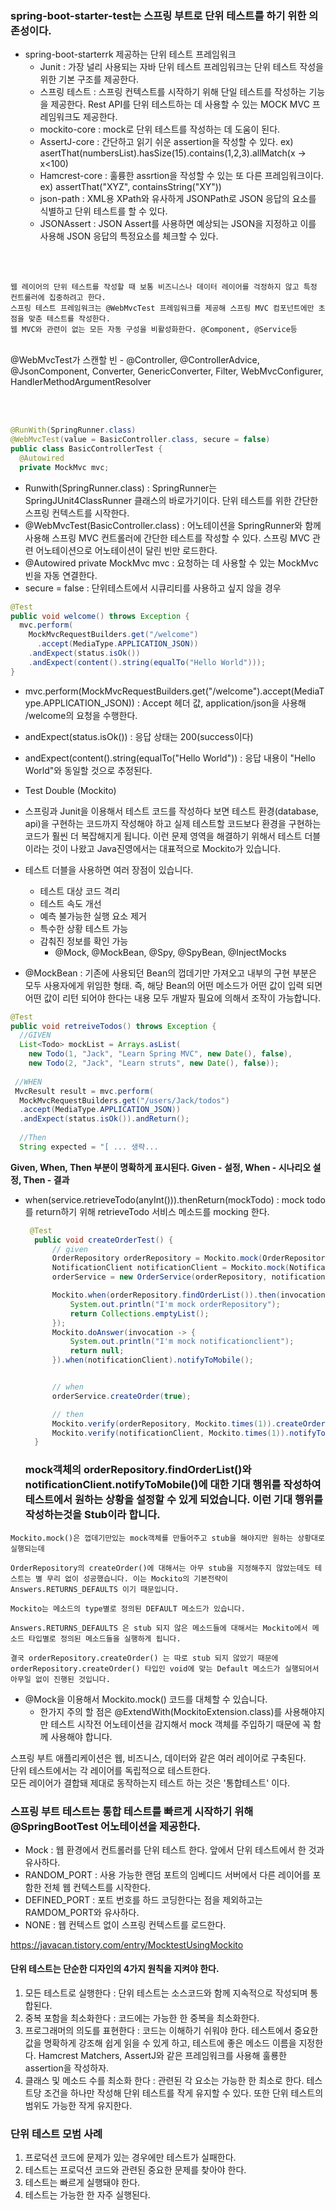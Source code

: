  ### spring-boot-starter-test는 스프링 부트로 단위 테스트를 하기 위한 의존성이다. 
  * spring-boot-starterrk 제공하는 단위 테스트 프레임워크
    * Junit : 가장 널리 사용되는 자바 단위 테스트 프레임워크는 단위 테스트 작성을 위한 기본 구조를 제공한다. 
    * 스프링 테스트 : 스프링 컨텍스트를 시작하기 위해 단일 테스트를 작성하는 기능을 제공한다. Rest API를 단위 테스트하는 데 사용할 수 있는 MOCK MVC 프레임워크도 제공한다.
    * mockito-core : mock로 단위 테스트를 작성하는 데 도움이 된다.
    * AssertJ-core : 간단하고 읽기 쉬운 assertion을 작성할 수 있다. ex) asertThat(numbersList).hasSize(15).contains(1,2,3).allMatch(x -> x<100)
    * Hamcrest-core : 훌륭한 assrtion을 작성할 수 있는 또 다른 프레임워크이다. ex) assertThat("XYZ", containsString("XY"))
    * json-path : XML용 XPath와 유사하게 JSONPath로 JSON 응답의 요소를 식별하고 단위 테스트를 할 수 있다.
    * JSONAssert : JSON Assert를 사용하면 예상되는 JSON을 지정하고 이를 사용해 JSON 응답의 특정요소를 체크할 수 있다. 

<br><br>
```
웹 레이어의 단위 테스트를 작성할 때 보통 비즈니스나 데이터 레이어를 걱정하지 않고 특정 컨트롤러에 집중하려고 한다.
스프링 테스트 프레임워크는 @WebMvcTest 프레임워크를 제공해 스프링 MVC 컴포넌트에만 초점을 맞춘 테스트를 작성한다.
웹 MVC와 관련이 없는 모든 자동 구성을 비활성화한다. @Component, @Service등
```
<br>
@WebMvcTest가 스캔할 빈 - @Controller, @ControllerAdvice, @JsonComponent, Converter, GenericConverter, Filter, WebMvcConfigurer, HandlerMethodArgumentResolver

<br><br>
```java
@RunWith(SpringRunner.class)
@WebMvcTest(value = BasicController.class, secure = false)
public class BasicControllerTest {
  @Autowired
  private MockMvc mvc;
```

* Runwith(SpringRunner.class) : SpringRunner는 SpringJUnit4ClassRunner 클래스의 바로가기이다. 단위 테스트를 위한 간단한 스프링 컨텍스트를 시작한다.
* @WebMvcTest(BasicController.class) : 어노테이션을 SpringRunner와 함께 사용해 스프링 MVC 컨트롤러에 간단한 테스트를 작성할 수 있다. 스프링 MVC 관련 어노테이션으로 어노테이션이 달린 빈만 로드한다. 
* @Autowired private MockMvc mvc : 요청하는 데 사용할 수 있는 MockMvc빈을 자동 연결한다.
* secure = false : 단위테스트에서 시큐리티를 사용하고 싶지 않을 경우


```java
@Test
public void welcome() throws Exception {
  mvc.perform(
    MockMvcRequestBuilders.get("/welcome")
      .accept(MediaType.APPLICATION_JSON))
    .andExpect(status.isOk())
    .andExpect(content().string(equalTo("Hello World")));
}
```

* mvc.perform(MockMvcRequestBuilders.get("/welcome").accept(MediaType.APPLICATION_JSON)) : Accept 헤더 값, application/json을 사용해 /welcome의 요청을 수행한다. 
* andExpect(status.isOk()) : 응답 상태는 200(success이다)
* andExpect(content().string(equalTo("Hello World")) : 응답 내용이 "Hello World"와 동일할 것으로 추정된다. 

* Test Double (Mockito)
* 스프링과 Junit을 이용해서 테스트 코드를 작성하다 보면 테스트 환경(database, api)을 구현하는 코드까지 작성해야 하고 실제 테스트할 코드보다 환경을 구현하는 코드가 훨씬 더 복잡해지게 됩니다. 이런 문제 영역을 해결하기 위해서 테스트 더블 이라는 것이 나왔고 Java진영에서는 대표적으로 Mockito가 있습니다.
* 테스트 더블을 사용하면 여러 장점이 있습니다.
  * 테스트 대상 코드 격리
  * 테스트 속도 개선
  * 예측 불가능한 실행 요소 제거
  * 특수한 상황 테스트 가능
  * 감춰진 정보를 확인 가능
    * @Mock, @MockBean, @Spy, @SpyBean, @InjectMocks
* @MockBean :  기존에 사용되던 Bean의 껍데기만 가져오고 내부의 구현 부분은 모두 사용자에게 위임한 형태. 즉, 해당 Bean의 어떤 메소드가 어떤 값이 입력 되면 어떤 값이 리턴 되어야 한다는 내용 모두 개발자 필요에 의해서 조작이 가능합니다.

```java
@Test
public void retreiveTodos() throws Exception {
  //GIVEN
  List<Todo> mockList = Arrays.asList(
    new Todo(1, "Jack", "Learn Spring MVC", new Date(), false),
    new Todo(2, "Jack", "Learn struts", new Date(), false));
    
 //WHEN
 MvcResult result = mvc.perform(
  MockMvcRequestBuilders.get("/users/Jack/todos")
  .accept(MediaType.APPLICATION_JSON))
  .andExpect(status.isOk()).andReturn();
  
  //Then
  String expected = "[ ... 생략...
```

<b> Given, When, Then 부분이 명확하게 표시된다. Given - 설정, When - 시나리오 설정, Then - 결과 </b>


* when(service.retrieveTodo(anyInt())).thenReturn(mockTodo) : mock todo를 return하기 위해 retrieveTodo 서비스 메소드를 mocking 한다.

  
  
  ```java
   @Test
    public void createOrderTest() {
        // given
        OrderRepository orderRepository = Mockito.mock(OrderRepository.class);
        NotificationClient notificationClient = Mockito.mock(NotificationClient.class);
        orderService = new OrderService(orderRepository, notificationClient);

        Mockito.when(orderRepository.findOrderList()).then(invocation -> {
            System.out.println("I'm mock orderRepository");
            return Collections.emptyList();
        });
        Mockito.doAnswer(invocation -> {
            System.out.println("I'm mock notificationclient");
            return null;
        }).when(notificationClient).notifyToMobile();


        // when
        orderService.createOrder(true);

        // then
        Mockito.verify(orderRepository, Mockito.times(1)).createOrder();
        Mockito.verify(notificationClient, Mockito.times(1)).notifyToMobile();
    }
  
  ```
  
  ### mock객체의 orderRepository.findOrderList()와 notificationClient.notifyToMobile()에 대한 기대 행위를 작성하여 테스트에서 원하는 상황을 설정할 수 있게 되었습니다. 이런 기대 행위를 작성하는것을 Stub이라 합니다.
  
```  
Mockito.mock()은 껍데기만있는 mock객체를 만들어주고 stub을 해야지만 원하는 상황대로 실행되는데 

OrderRepository의 createOrder()에 대해서는 아무 stub을 지정해주지 않았는데도 테스트는 별 무리 없이 성공했습니다. 이는 Mockito의 기본전략이 Answers.RETURNS_DEFAULTS 이기 때문입니다.

Mockito는 메소드의 type별로 정의된 DEFAULT 메소드가 있습니다.

Answers.RETURNS_DEFAULTS 은 stub 되지 않은 메소드들에 대해서는 Mockito에서 메소드 타입별로 정의된 메소드들을 실행하게 됩니다.

결국 orderRepository.createOrder() 는 따로 stub 되지 않았기 때문에 orderRepository.createOrder() 타입인 void에 맞는 Default 메소드가 실행되어서 아무일 없이 진행된 것입니다.

 ```
 
* @Mock을 이용해서 Mockito.mock() 코드를 대체할 수 있습니다.
  * 한가지 주의 할 점은 @ExtendWith(MockitoExtension.class)를 사용해야지만 테스트 시작전 어노테이션을 감지해서 mock 객체를 주입하기 때문에 꼭 함께 사용해야 합니다.
 
 
 
 
 
스프링 부트 애플리케이션은 웹, 비즈니스, 데이터와 같은 여러 레이어로 구축된다. <br>
단위 테스트에서는 각 레이어를 독립적으로 테스트한다. <br>
모든 레이어가 결합돼 제대로 동작하는지 테스트 하는 것은 '통합테스트' 이다. <br>


### 스프링 부트 테스트는 통합 테스트를 빠르게 시작하기 위해 @SpringBootTest 어노테이션을 제공한다. 
* Mock : 웹 환경에서 컨트롤러를 단위 테스트 한다. 앞에서 단위 테스트에서 한 것과 유사하다.
* RANDOM_PORT : 사용 가능한 랜덤 포트의 임베디드 서버에서 다른 레이어를 포함한 전체 웹 컨텍스트를 시작한다. 
* DEFINED_PORT : 포트 번호를 하드 코딩한다는 점을 제외하고는 RAMDOM_PORT와 유사하다.
* NONE : 웹 컨텍스트 없이 스프링 컨텍스트를 로드한다. 


https://javacan.tistory.com/entry/MocktestUsingMockito 










#### 단위 테스트는 단순한 디자인의 4가지 원칙을 지켜야 한다. 

1. 모든 테스트로 실행한다 : 단위 테스트는 소스코드와 함께 지속적으로 작성되며 통합된다.
2. 중복 포함을 최소화한다 : 코드에는 가능한 한 중복을 최소화한다.
3. 프로그래머의 의도를 표현한다 : 코드는 이해하기 쉬워야 한다. 테스트에서 중요한 값을 명확하게 강조해 쉽게 읽을 수 있게 하고, 테스트에 좋은 메소드 이름을 지정한다. Hamcrest Matchers, AssertJ와 같은 프레임워크를 사용해 훌룡한 assertion을 작성하자.
4. 클래스 및 메소드 수를 최소화 한다 : 관련된 각 요소는 가능한 한 최소로 한다. 테스트당 조건을 하나만 작성해 단위 테스트를 작게 유지할 수 있다. 또한 단위 테스트의 범위도 가능한 작게 유지한다. 


### 단위 테스트 모범 사례

1. 프로덕션 코드에 문제가 있는 경우에만 테스트가 실패한다. 
2. 테스트는 프로덕션 코드와 관련된 중요한 문제를 찾아야 한다.
3. 테스트는 빠르게 실행돼야 한다.
4. 테스트는 가능한 한 자주 실행된다. 
